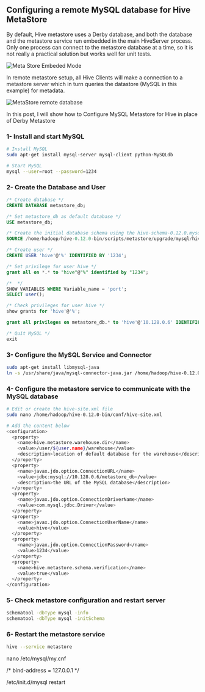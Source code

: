 ## Configuring a remote MySQL database for Hive MetaStore

By default, Hive metastore uses a Derby database, and both the database and the metastore service run embedded in the main HiveServer process. Only one process can connect to the metastore database at a time, so it is not really a practical solution but works well for unit tests.

![Meta Store Embeded Mode](https://github.com/gamboabdoulraoufou/hadoop-Hive-MySQL-MetaStore/blob/master/img/metastore_embeded_mode.PNG)

In remote metastore setup, all Hive Clients will make a connection to a metastore server which in turn queries the datastore (MySQL in this example) for metadata.

![MetaStore remote database](https://github.com/gamboabdoulraoufou/hadoop-Hive-MySQL-MetaStore/blob/master/img/metastore_remote_mode.PNG)


In this post, I will show how to Configure MySQL Metastore for Hive in place of Derby Metastore

### 1- Install and start MySQL
```sh
# Install MySQL
sudo apt-get install mysql-server mysql-client python-MySQLdb

# Start MySQL
mysql --user=root --password=1234
```

### 2- Create the Database and User
```sql
/* Create database */
CREATE DATABASE metastore_db;

/* Set metastore_db as default database */
USE metastore_db;

/* Create the initial database schema using the hive-schema-0.12.0.mysql.sql */
SOURCE /home/hadoop/hive-0.12.0-bin/scripts/metastore/upgrade/mysql/hive-schema-0.12.0.mysql.sql;

/* Create user */
CREATE USER 'hive'@'%' IDENTIFIED BY '1234';

/* Set privilege for user hive */
grant all on *.* to "hive"@"%" identified by "1234";

/*  */
SHOW VARIABLES WHERE Variable_name = 'port';
SELECT user();

/* Check privileges for user hive */
show grants for 'hive'@'%';

grant all privileges on metastore_db.* to 'hive'@'10.128.0.6' IDENTIFIED BY '1234' WITH GRANT OPTION;

/* Quit MySQL */
exit

```

### 3- Configure the MySQL Service and Connector
```sh
sudo apt-get install libmysql-java
ln -s /usr/share/java/mysql-connector-java.jar /home/hadoop/hive-0.12.0-bin/lib/mysql-connector-java.jar

```

### 4- Configure the metastore service to communicate with the MySQL database
```sh
# Edit or create the hive-site.xml file
sudo nano /home/hadoop/hive-0.12.0-bin/conf/hive-site.xml

# Add the content below
<configuration>
  <property>
    <name>hive.metastore.warehouse.dir</name>
    <value>/user/${user.name}/warehouse</value>
    <description>location of default database for the warehouse</description>
  </property>
  <property>
    <name>javax.jdo.option.ConnectionURL</name>
    <value>jdbc:mysql://10.128.0.6/metastore_db</value>
    <description>the URL of the MySQL database</description>
  </property>
  <property>
    <name>javax.jdo.option.ConnectionDriverName</name>
    <value>com.mysql.jdbc.Driver</value>
  </property>
  <property>
    <name>javax.jdo.option.ConnectionUserName</name>
    <value>hive</value>
  </property>
  <property>
    <name>javax.jdo.option.ConnectionPassword</name>
    <value>1234</value>
  </property>
  <property>
    <name>hive.metastore.schema.verification</name>
    <value>true</value>
  </property>
</configuration>

```

### 5- Check metastore configuration and restart server
```sh
schematool -dbType mysql -info
schematool -dbType mysql -initSchema

```

### 6- Restart the metastore service 
```sh
hive --service metastore

```


nano /etc/mysql/my.cnf

/* bind-address = 127.0.0.1 */

/etc/init.d/mysql restart

